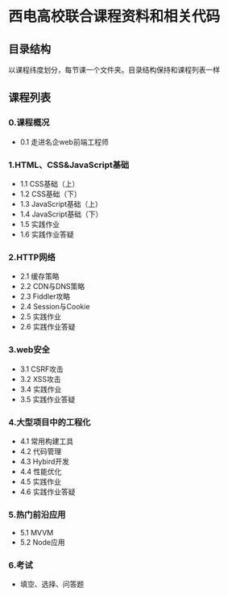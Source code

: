 # 西电高校联合课程资料和相关代码

## 目录结构
以课程纬度划分，每节课一个文件夹。目录结构保持和课程列表一样

## 课程列表

### 0.课程概况
- 0.1 走进名企web前端工程师

### 1.HTML、CSS&JavaScript基础
- 1.1 CSS基础（上）
- 1.2 CSS基础（下）
- 1.3 JavaScript基础（上）
- 1.4 JavaScript基础（下）
- 1.5 实践作业
- 1.6 实践作业答疑

### 2.HTTP网络
- 2.1 缓存策略
- 2.2 CDN与DNS策略
- 2.3 Fiddler攻略
- 2.4 Session与Cookie
- 2.5 实践作业
- 2.6 实践作业答疑

### 3.web安全
- 3.1 CSRF攻击
- 3.2 XSS攻击
- 3.4 实践作业
- 3.5 实践作业答疑

### 4.大型项目中的工程化
- 4.1 常用构建工具
- 4.2 代码管理
- 4.3 Hybird开发
- 4.4 性能优化
- 4.5 实践作业
- 4.6 实践作业答疑

### 5.热门前沿应用
- 5.1 MVVM
- 5.2 Node应用

### 6.考试
- 填空、选择、问答题
